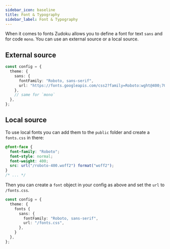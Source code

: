 ```yaml
---
sidebar_icon: baseline
title: Font & Typography
sidebar_label: Font & Typography
---
```


When it comes to fonts Zudoku allows you to define a font for text `sans` and for code `mono`. You can use an external source or a local source.

## External source

```typescript
const config = {
  theme: {
    sans: {
      fontFamily: "Roboto, sans-serif",
      url: "https://fonts.googleapis.com/css2?family=Roboto:wght@400;700&display=swap",
    },
    // same for `mono`
  },
};
```

## Local source

To use local fonts you can add them to the `public` folder and create a `fonts.css` in there:

```css
@font-face {
  font-family: "Roboto";
  font-style: normal;
  font-weight: 400;
  src: url("/roboto-400.woff2") format("woff2");
}
/* ... */
```

Then you can create a `font` object in your config as above and set the `url` to `/fonts.css`.

```typescript
const config = {
  theme: {
    fonts {
      sans: {
        fontFamily: "Roboto, sans-serif",
        url: "/fonts.css",
      },
    }
  },
};
```
